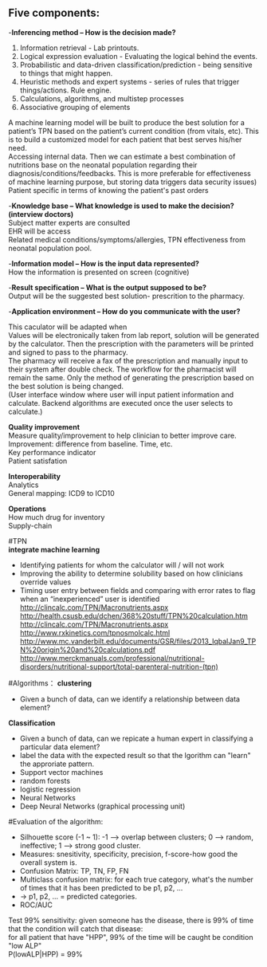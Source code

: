 Five components:  
-  
-**Inferencing method – How is the decision made?**    
1. Information retrieval	- Lab printouts.   
2. Logical expression evaluation - Evaluating the logical behind the events.  
3. Probabilistic and data-driven classification/prediction - being sensitive to things that might happen.  
4. Heuristic methods and expert systems - series of rules that trigger things/actions. Rule engine.   
5. Calculations, algorithms, and multistep processes	  
6. Associative grouping of elements  

A machine learning model will be built to produce the best solution for a patient’s TPN based on the patient’s current condition (from vitals, etc). This is to build a customized model for each patient that best serves his/her need.  
Accessing internal data. Then we can estimate a best combination of nutritions base on the neonatal population regarding their diagnosis/conditions/feedbacks. This is more preferable for effectiveness of machine learning purpose, but storing data triggers data security issues)    
Patient specific in terms of knowing the patient's past orders  

-**Knowledge base – What knowledge is used to make the decision? (interview doctors)**  
Subject matter experts are consulted  
EHR will be access  
Related medical conditions/symptoms/allergies, TPN effectiveness from neonatal population pool.  
        	
-**Information model – How is the input data represented?**	  
How the information is presented on screen (cognitive)          
	
 
-**Result specification – What is the output supposed to be?**            	
Output will be the suggested best solution- prescrition to the pharmacy.  
 
-**Application environment – How do you communicate with the user?**  

This caculator will be adapted when   
Values will be electronically taken from lab report, solution will be generated by the calculator. Then the prescription with the parameters will be printed and signed to pass to the pharmacy.  
The pharmacy will receive a fax of the prescription and manually input to their system after double check. The workflow for the pharmacist will remain the same. Only the method of generating the prescription based on the best solution is being changed.   
(User interface window where user will input patient information and calculate. Backend algorithms are executed once the user selects to calculate.)  
 
**Quality improvement**  
Measure quality/improvement to help clinician to better improve care.  
Improvement: difference from baseline.  Time, etc.  
Key performance indicator  
Patient satisfation  

**Interoperability**  
Analytics  
General mapping: ICD9 to ICD10  

**Operations**  
How much drug for inventory  
Supply-chain  


#TPN  
**integrate machine learning**  
- Identifying patients for whom the calculator will / will not work	 
- Improving the ability to determine solubility based on how clinicians override values	
- Timing user entry between fields and comparing with error rates to flag when an “inexperienced” user is identified	
http://clincalc.com/TPN/Macronutrients.aspx  
http://health.csusb.edu/dchen/368%20stuff/TPN%20calculation.htm  
http://clincalc.com/TPN/Macronutrients.aspx  
http://www.rxkinetics.com/tpnosmolcalc.html  
http://www.mc.vanderbilt.edu/documents/GSR/files/2013_IqbalJan9_TPN%20origin%20and%20calculations.pdf  
http://www.merckmanuals.com/professional/nutritional-disorders/nutritional-support/total-parenteral-nutrition-(tpn)  

#Algorithms： 
**clustering**  
- Given a bunch of data, can we identify a relationship between data element?  

**Classification**  
- Given a bunch of data, can we repicate a human expert in classifying a particular data element?  
- label the data with the expected result so that the lgorithm can "learn" the approriate pattern.  
- Support vector machines  
- random forests  
- logistic regression  
- Neural Networks  
- Deep Neural Networks  (graphical processing unit)  


#Evaluation of the algorithm:   
- Silhouette score (-1 ~ 1): -1 --> overlap between clusters; 0 --> random, ineffective; 1 --> strong good cluster.  
- Measures: snesitivity, specificity, precision, f-score-how good the overall system is.  
- Confusion Matrix: TP, TN, FP, FN  
- Multiclass confusion matrix: for each true category, what's the number of times that it has been predicted to be p1, p2, ...  
- -> p1, p2, ... = predicted categories.  
- ROC/AUC  


Test 99% sensitivity: given someone has the disease, there is 99% of time that the condition will catch that disease:  
	for all patient that have "HPP", 99% of the time will be caught be condition "low ALP"  
	P(lowALP|HPP) = 99%  





